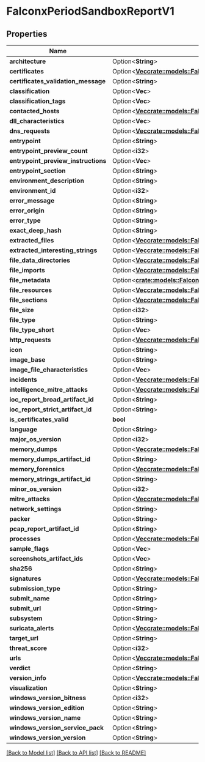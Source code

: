 # FalconxPeriodSandboxReportV1

## Properties

Name | Type | Description | Notes
------------ | ------------- | ------------- | -------------
**architecture** | Option<**String**> |  | [optional]
**certificates** | Option<[**Vec<crate::models::FalconxPeriodCertificate>**](falconx.Certificate.md)> |  | [optional]
**certificates_validation_message** | Option<**String**> |  | [optional]
**classification** | Option<**Vec<String>**> |  | [optional]
**classification_tags** | Option<**Vec<String>**> |  | [optional]
**contacted_hosts** | Option<[**Vec<crate::models::FalconxPeriodContactedHost>**](falconx.ContactedHost.md)> |  | [optional]
**dll_characteristics** | Option<**Vec<String>**> |  | [optional]
**dns_requests** | Option<[**Vec<crate::models::FalconxPeriodDnsRequest>**](falconx.DNSRequest.md)> |  | [optional]
**entrypoint** | Option<**String**> |  | [optional]
**entrypoint_preview_count** | Option<**i32**> |  | [optional]
**entrypoint_preview_instructions** | Option<**Vec<String>**> |  | [optional]
**entrypoint_section** | Option<**String**> |  | [optional]
**environment_description** | Option<**String**> |  | [optional]
**environment_id** | Option<**i32**> |  | [optional]
**error_message** | Option<**String**> |  | [optional]
**error_origin** | Option<**String**> |  | [optional]
**error_type** | Option<**String**> |  | [optional]
**exact_deep_hash** | Option<**String**> |  | [optional]
**extracted_files** | Option<[**Vec<crate::models::FalconxPeriodExtractedFile>**](falconx.ExtractedFile.md)> |  | [optional]
**extracted_interesting_strings** | Option<[**Vec<crate::models::FalconxPeriodExtractedInterestingString>**](falconx.ExtractedInterestingString.md)> |  | [optional]
**file_data_directories** | Option<[**Vec<crate::models::FalconxPeriodFileDataDirectory>**](falconx.FileDataDirectory.md)> |  | [optional]
**file_imports** | Option<[**Vec<crate::models::FalconxPeriodFileImport>**](falconx.FileImport.md)> |  | [optional]
**file_metadata** | Option<[**crate::models::FalconxPeriodFileMetadata**](falconx.FileMetadata.md)> |  | [optional]
**file_resources** | Option<[**Vec<crate::models::FalconxPeriodFileResource>**](falconx.FileResource.md)> |  | [optional]
**file_sections** | Option<[**Vec<crate::models::FalconxPeriodFileSection>**](falconx.FileSection.md)> |  | [optional]
**file_size** | Option<**i32**> |  | [optional]
**file_type** | Option<**String**> |  | [optional]
**file_type_short** | Option<**Vec<String>**> |  | [optional]
**http_requests** | Option<[**Vec<crate::models::FalconxPeriodHttpRequest>**](falconx.HTTPRequest.md)> |  | [optional]
**icon** | Option<**String**> |  | [optional]
**image_base** | Option<**String**> |  | [optional]
**image_file_characteristics** | Option<**Vec<String>**> |  | [optional]
**incidents** | Option<[**Vec<crate::models::FalconxPeriodIncident>**](falconx.Incident.md)> |  | [optional]
**intelligence_mitre_attacks** | Option<[**Vec<crate::models::FalconxPeriodMitreAttack>**](falconx.MITREAttack.md)> |  | [optional]
**ioc_report_broad_artifact_id** | Option<**String**> |  | [optional]
**ioc_report_strict_artifact_id** | Option<**String**> |  | [optional]
**is_certificates_valid** | **bool** |  |
**language** | Option<**String**> |  | [optional]
**major_os_version** | Option<**i32**> |  | [optional]
**memory_dumps** | Option<[**Vec<crate::models::FalconxPeriodMemoryDumpData>**](falconx.MemoryDumpData.md)> |  | [optional]
**memory_dumps_artifact_id** | Option<**String**> |  | [optional]
**memory_forensics** | Option<[**Vec<crate::models::FalconxPeriodMemoryForensic>**](falconx.MemoryForensic.md)> |  | [optional]
**memory_strings_artifact_id** | Option<**String**> |  | [optional]
**minor_os_version** | Option<**i32**> |  | [optional]
**mitre_attacks** | Option<[**Vec<crate::models::FalconxPeriodMitreAttack>**](falconx.MITREAttack.md)> |  | [optional]
**network_settings** | Option<**String**> |  | [optional]
**packer** | Option<**String**> |  | [optional]
**pcap_report_artifact_id** | Option<**String**> |  | [optional]
**processes** | Option<[**Vec<crate::models::FalconxPeriodProcess>**](falconx.Process.md)> |  | [optional]
**sample_flags** | Option<**Vec<String>**> |  | [optional]
**screenshots_artifact_ids** | Option<**Vec<String>**> |  | [optional]
**sha256** | Option<**String**> |  | [optional]
**signatures** | Option<[**Vec<crate::models::FalconxPeriodSignature>**](falconx.Signature.md)> |  | [optional]
**submission_type** | Option<**String**> |  | [optional]
**submit_name** | Option<**String**> |  | [optional]
**submit_url** | Option<**String**> |  | [optional]
**subsystem** | Option<**String**> |  | [optional]
**suricata_alerts** | Option<[**Vec<crate::models::FalconxPeriodSuricataAlert>**](falconx.SuricataAlert.md)> |  | [optional]
**target_url** | Option<**String**> |  | [optional]
**threat_score** | Option<**i32**> |  | [optional]
**urls** | Option<[**Vec<crate::models::FalconxPeriodUrlData>**](falconx.UrlData.md)> |  | [optional]
**verdict** | Option<**String**> |  | [optional]
**version_info** | Option<[**Vec<crate::models::FalconxPeriodVersionInfo>**](falconx.VersionInfo.md)> |  | [optional]
**visualization** | Option<**String**> |  | [optional]
**windows_version_bitness** | Option<**i32**> |  | [optional]
**windows_version_edition** | Option<**String**> |  | [optional]
**windows_version_name** | Option<**String**> |  | [optional]
**windows_version_service_pack** | Option<**String**> |  | [optional]
**windows_version_version** | Option<**String**> |  | [optional]

[[Back to Model list]](../README.md#documentation-for-models) [[Back to API list]](../README.md#documentation-for-api-endpoints) [[Back to README]](../README.md)

